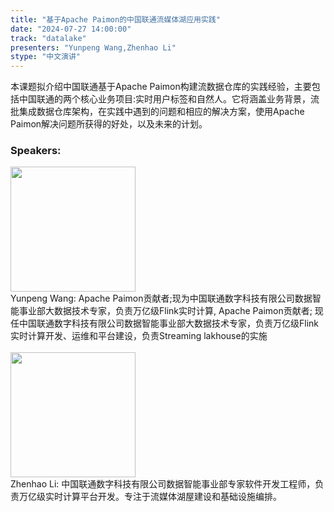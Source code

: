 ```yaml
---
title: "基于Apache Paimon的中国联通流媒体湖应用实践"
date: "2024-07-27 14:00:00" 
track: "datalake"
presenters: "Yunpeng Wang,Zhenhao Li"
stype: "中文演讲"
---
```

本课题拟介绍中国联通基于Apache Paimon构建流数据仓库的实践经验，主要包括中国联通的两个核心业务项目:实时用户标签和自然人。它将涵盖业务背景，流批集成数据仓库架构，在实践中遇到的问题和相应的解决方案，使用Apache Paimon解决问题所获得的好处，以及未来的计划。
 ### Speakers: 
 <img src="https://sessionize.com/image/1ad1-400o400o1-KYM1dwTQarN3rTGgk9ZeCK.jpg" width="200" /><br>Yunpeng Wang: Apache Paimon贡献者;现为中国联通数字科技有限公司数据智能事业部大数据技术专家，负责万亿级Flink实时计算, Apache Paimon贡献者; 现任中国联通数字科技有限公司数据智能事业部大数据技术专家，负责万亿级Flink实时计算开发、运维和平台建设，负责Streaming lakhouse的实施
 <br><br><img src="https://sessionize.com/image/2315-400o400o1-pUCj8Y1QXMSYMbiGtS3wRh.jpg" width="200" /><br>Zhenhao Li: 中国联通数字科技有限公司数据智能事业部专家软件开发工程师，负责万亿级实时计算平台开发。专注于流媒体湖屋建设和基础设施编排。
 <br><br>